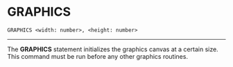 # GRAPHICS
```
GRAPHICS <width: number>, <height: number>
```
---

The **GRAPHICS** statement initializes the graphics canvas at a certain size.
This command must be run before any other graphics routines.
